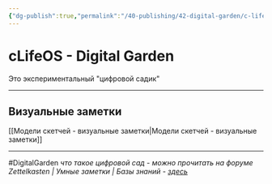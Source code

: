 ```yaml
---
{"dg-publish":true,"permalink":"/40-publishing/42-digital-garden/c-life-os-home/","tags":"gardenEntry"}
---
```


# cLifeOS - Digital Garden
Это экспериментальный "цифровой садик" 

---

## Визуальные заметки
[[Модели скетчей - визуальные заметки|Модели скетчей - визуальные заметки]]


---

#DigitalGarden 
*что такое цифровой сад - можно прочитать на форуме Zettelkasten | Умные заметки | Базы знаний - [здесь](https://zttl.space/t/czifrovye-sady-kak-unikalnoe-yavlenie-sovremennogo-virtualnogo-prostranstva/349)*
